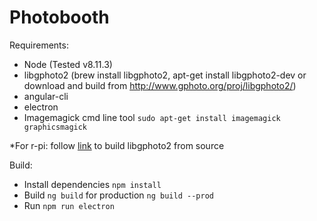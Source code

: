 # Photobooth

Requirements:
- Node (Tested v8.11.3)
- libgphoto2 (brew install libgphoto2, apt-get install libgphoto2-dev  or download and build from http://www.gphoto.org/proj/libgphoto2/)
- angular-cli
- electron
- Imagemagick cmd line tool `sudo apt-get install imagemagick graphicsmagick`

*For r-pi: follow [link](https://medium.com/@cgulabrani/controlling-your-dslr-through-raspberry-pi-ad4896f5e225) to build libgphoto2 from source

Build:
- Install dependencies `npm install`
- Build `ng build` for production `ng build --prod`
- Run `npm run electron`
